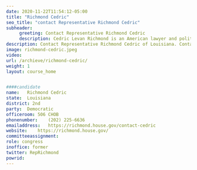 ```yaml
---
date: 2020-11-22T11:54:12-05:00
title: "Richmond Cedric"
seo_title: "contact Representative Richmond Cedric"
subheader:
     greeting: Contact Representative Richmond Cedric 
     description: Cedric Levan Richmond is an American lawyer and politician. A member of the Democratic Party, he has been the U.S. Representative for Louisiana's 2nd congressional district since 2011. His district includes most of New Orleans. From 2017 to 2019, Richmond served as Chairman of the Congressional Black Caucus.
description: Contact Representative Richmond Cedric of Louisiana. Contact information for Richmond Cedric includes email address, phone number, and mailing address.
image: richmond-cedric.jpeg
video: 
url: /archieve/richmond-cedric/
weight: 1
layout: course_home


####candidate
name:	Richmond Cedric
state:	Louisiana
district: 2nd
party:	Democratic
officeroom:	506 CHOB
phonenumber:	(202) 225-6636
emailaddress:	https://richmond.house.gov/contact-cedric
website:	https://richmond.house.gov/
committeeassignment: 
role: congress
inoffice: former
twitter: RepRichmond
powrid: 
---
```


